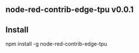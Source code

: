 node-red-contrib-edge-tpu v0.0.1
-------

Install
-------
npm install -g node-red-contrib-edge-tpu

